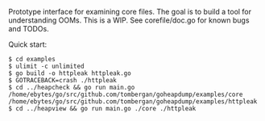 Prototype interface for examining core files.
The goal is to build a tool for understanding OOMs.
This is a WIP. See corefile/doc.go for known bugs and TODOs.

Quick start:

```
$ cd examples
$ ulimit -c unlimited
$ go build -o httpleak httpleak.go
$ GOTRACEBACK=crash ./httpleak
$ cd ../heapcheck && go run main.go /home/ebytes/go/src/github.com/tombergan/goheapdump/examples/core /home/ebytes/go/src/github.com/tombergan/goheapdump/examples/httpleak
$ cd ../heapview && go run main.go ./core ./httpleak
```
